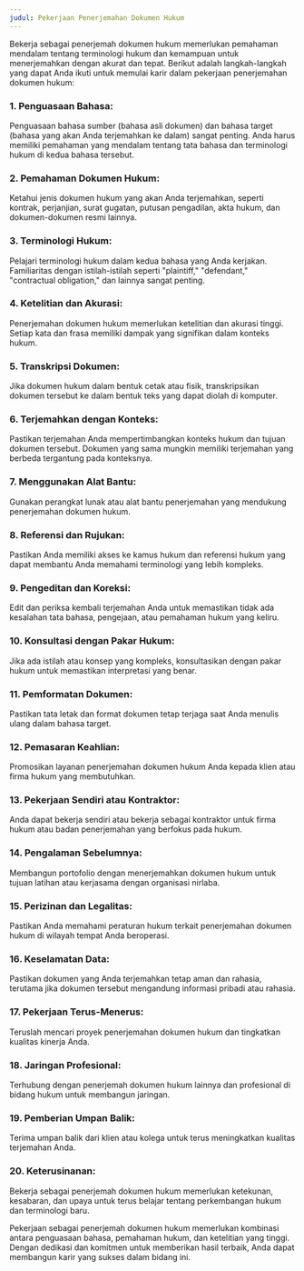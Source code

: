 ```yaml
---
judul: Pekerjaan Penerjemahan Dokumen Hukum
---
```


Bekerja sebagai penerjemah dokumen hukum memerlukan pemahaman mendalam tentang terminologi hukum dan kemampuan untuk menerjemahkan dengan akurat dan tepat. Berikut adalah langkah-langkah yang dapat Anda ikuti untuk memulai karir dalam pekerjaan penerjemahan dokumen hukum:

### 1. **Penguasaan Bahasa:**
Penguasaan bahasa sumber (bahasa asli dokumen) dan bahasa target (bahasa yang akan Anda terjemahkan ke dalam) sangat penting. Anda harus memiliki pemahaman yang mendalam tentang tata bahasa dan terminologi hukum di kedua bahasa tersebut.

### 2. **Pemahaman Dokumen Hukum:**
Ketahui jenis dokumen hukum yang akan Anda terjemahkan, seperti kontrak, perjanjian, surat gugatan, putusan pengadilan, akta hukum, dan dokumen-dokumen resmi lainnya.

### 3. **Terminologi Hukum:**
Pelajari terminologi hukum dalam kedua bahasa yang Anda kerjakan. Familiaritas dengan istilah-istilah seperti "plaintiff," "defendant," "contractual obligation," dan lainnya sangat penting.

### 4. **Ketelitian dan Akurasi:**
Penerjemahan dokumen hukum memerlukan ketelitian dan akurasi tinggi. Setiap kata dan frasa memiliki dampak yang signifikan dalam konteks hukum.

### 5. **Transkripsi Dokumen:**
Jika dokumen hukum dalam bentuk cetak atau fisik, transkripsikan dokumen tersebut ke dalam bentuk teks yang dapat diolah di komputer.

### 6. **Terjemahkan dengan Konteks:**
Pastikan terjemahan Anda mempertimbangkan konteks hukum dan tujuan dokumen tersebut. Dokumen yang sama mungkin memiliki terjemahan yang berbeda tergantung pada konteksnya.

### 7. **Menggunakan Alat Bantu:**
Gunakan perangkat lunak atau alat bantu penerjemahan yang mendukung penerjemahan dokumen hukum.

### 8. **Referensi dan Rujukan:**
Pastikan Anda memiliki akses ke kamus hukum dan referensi hukum yang dapat membantu Anda memahami terminologi yang lebih kompleks.

### 9. **Pengeditan dan Koreksi:**
Edit dan periksa kembali terjemahan Anda untuk memastikan tidak ada kesalahan tata bahasa, pengejaan, atau pemahaman hukum yang keliru.

### 10. **Konsultasi dengan Pakar Hukum:**
Jika ada istilah atau konsep yang kompleks, konsultasikan dengan pakar hukum untuk memastikan interpretasi yang benar.

### 11. **Pemformatan Dokumen:**
Pastikan tata letak dan format dokumen tetap terjaga saat Anda menulis ulang dalam bahasa target.

### 12. **Pemasaran Keahlian:**
Promosikan layanan penerjemahan dokumen hukum Anda kepada klien atau firma hukum yang membutuhkan.

### 13. **Pekerjaan Sendiri atau Kontraktor:**
Anda dapat bekerja sendiri atau bekerja sebagai kontraktor untuk firma hukum atau badan penerjemahan yang berfokus pada hukum.

### 14. **Pengalaman Sebelumnya:**
Membangun portofolio dengan menerjemahkan dokumen hukum untuk tujuan latihan atau kerjasama dengan organisasi nirlaba.

### 15. **Perizinan dan Legalitas:**
Pastikan Anda memahami peraturan hukum terkait penerjemahan dokumen hukum di wilayah tempat Anda beroperasi.

### 16. **Keselamatan Data:**
Pastikan dokumen yang Anda terjemahkan tetap aman dan rahasia, terutama jika dokumen tersebut mengandung informasi pribadi atau rahasia.

### 17. **Pekerjaan Terus-Menerus:**
Teruslah mencari proyek penerjemahan dokumen hukum dan tingkatkan kualitas kinerja Anda.

### 18. **Jaringan Profesional:**
Terhubung dengan penerjemah dokumen hukum lainnya dan profesional di bidang hukum untuk membangun jaringan.

### 19. **Pemberian Umpan Balik:**
Terima umpan balik dari klien atau kolega untuk terus meningkatkan kualitas terjemahan Anda.

### 20. **Keterusinanan:**
Bekerja sebagai penerjemah dokumen hukum memerlukan ketekunan, kesabaran, dan upaya untuk terus belajar tentang perkembangan hukum dan terminologi baru.

Pekerjaan sebagai penerjemah dokumen hukum memerlukan kombinasi antara penguasaan bahasa, pemahaman hukum, dan ketelitian yang tinggi. Dengan dedikasi dan komitmen untuk memberikan hasil terbaik, Anda dapat membangun karir yang sukses dalam bidang ini.